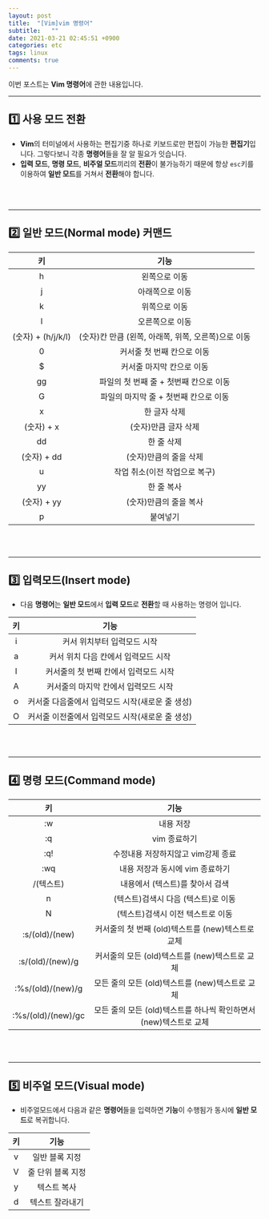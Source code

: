 ```yaml
---
layout: post
title:  "[Vim]vim 명령어"
subtitle:   ""
date: 2021-03-21 02:45:51 +0900
categories: etc
tags: linux
comments: true
---
```


이번 포스트는 **Vim 명령어**에 관한 내용입니다.

* * *
<h2>1️⃣ 사용 모드 전환</h2>

<!--<img src="https://kirkim.github.io/assets/img/etc/vim_image1.jpg" alt="vim_image1" width="100%">-->

* **Vim**의 터미널에서 사용하는 편집기중 하나로 키보드로만 편집이 가능한 **편집기**입니다. 그렇다보니 각종 **명령어**들을 잘 알 필요가 잇습니다.
* **입력 모드**, **명령 모드**, **비주얼 모드**끼리의 **전환**이 불가능하기 때문에 항상 `esc`키를 이용하여 **일반 모드**를 거쳐서 **전환**해야 합니다.

<br /><br />

* * *
<h2>2️⃣ 일반 모드(Normal mode) 커맨드</h2>

|키|기능|
|:--:|:--:|
|h|왼쪽으로 이동|
|j|아래쪽으로 이동|
|k|위쪽으로 이동|
|l|오른쪽으로 이동|
|(숫자) + (h/j/k/l)|(숫자)칸 만큼 (왼쪽, 아래쪽, 위쪽, 오른쪽)으로 이동|
|0|커서줄 첫 번째 칸으로 이동|
|$|커서줄 마지막 칸으로 이동|
|gg|파일의 첫 번째 줄 + 첫번째 칸으로 이동|
|G|파일의 마지막 줄 + 첫번째 칸으로 이동|
|x|한 글자 삭제|
|(숫자) + x|(숫자)만큼 글자 삭제|
|dd|한 줄 삭제|
|(숫자) + dd|(숫자)만큼의 줄을 삭제|
|u|작업 취소(이전 작업으로 복구)|
|yy|한 줄 복사|
|(숫자) + yy|(숫자)만큼의 줄을 복사|
|p|붙여넣기|

<br /><br />

* * *
<h2>3️⃣ 입력모드(Insert mode)</h2>

* 다음 **명령어**는 **일반 모드**에서 **입력 모드**로 **전환**할 때 사용하는 명령어 입니다.

|키|기능|
|:--:|:--:|
|i|커서 위치부터 입력모드 시작|
|a|커서 위치 다음 칸에서 입력모드 시작|
|I|커서줄의 첫 번째 칸에서 입력모드 시작|
|A|커서줄의 마지막 칸에서 입력모드 시작|
|o|커서줄 다음줄에서 입력모드 시작(새로운 줄 생성)|
|O|커서줄 이전줄에서 입력모드 시작(새로운 줄 생성)|

<br /><br />

* * *
<h2>4️⃣ 명령 모드(Command mode)</h2>

|키|기능|
|:--:|:--:|
|:w|내용 저장|
|:q|vim 종료하기|
|:q!|수정내용 저장하지않고 vim강제 종료|
|:wq|내용 저장과 동시에 vim 종료하기|
|/(텍스트)|내용에서 (텍스트)를 찾아서 검색|
|n|(텍스트)검색시 다음 (텍스트)로 이동|
|N|(텍스트)검색시 이전 텍스트로 이동|
|:s/(old)/(new)|커서줄의 첫 번째 (old)텍스트를 (new)텍스트로 교체|
|:s/(old)/(new)/g|커서줄의 모든 (old)텍스트를 (new)텍스트로 교체|
|:%s/(old)/(new)/g|모든 줄의 모든 (old)텍스트를 (new)텍스트로 교체|
|:%s/(old)/(new)/gc|모든 줄의 모든 (old)텍스트를 하나씩 확인하면서 (new)텍스트로 교체|

<br /><br />

* * *
<h2>5️⃣ 비주얼 모드(Visual mode)</h2>

* 비주얼모드에서 다음과 같은 **명령어**들을 입력하면 **기능**이 수행됨가 동시에 **일반 모드**로 복귀합니다.

|키|기능|
|:--:|:--:|
|v|일반 블록 지정|
|V|줄 단위 블록 지정|
|y|텍스트 복사|
|d|텍스트 잘라내기|
